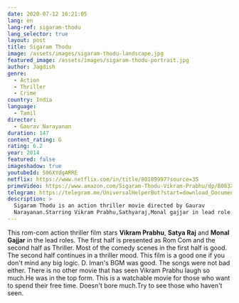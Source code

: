 ```yaml
---
date: 2020-07-12 16:21:05
lang: en
lang-ref: sigaram-thodu
lang_selector: true
layout: post
title: Sigaram Thodu
image: /assets/images/sigaram-thodu-landscape.jpg
featured_image: /assets/images/sigaram-thodu-portrait.jpg
author: Jagdish
genre:
  - Action
  - Thriller
  - Crime
country: India
language:
  - Tamil
director:
  - Gaurav Narayanan
duration: 147
content_rating: G
rating: 6.2
year: 2014
featured: false
imageshadow: true
youtubeId: S06XYdgARRE
netflix: https://www.netflix.com/in/title/80189997?source=35
primeVideo: https://www.amazon.com/Sigaram-Thodu-Vikram-Prabhu/dp/B083XGFSLK
telegram: https://telegram.me/UniversalHelperBot?start=download_Document_989
description: >
  Sigaram Thodu is an action thriller movie directed by Gaurav
  Narayanan.Starring Vikram Prabhu,Sathyaraj,Monal gajjar in lead role.
---
```

This rom-com action thriller film stars **Vikram Prabhu**, **Satya Raj** and **Monal Gajjar** in the lead roles.
The first half is presented as Rom Com and the second half as Thriller.
Most of the comedy scenes in the first half is good. 
The second half continues in a thriller mood. This film is a good one if you don't mind any big logic.
D. Iman's BGM was good. The songs were not bad either.
There is no other movie that has seen Vikram Prabhu laugh so much.He was in the top form.
This is a watchable  movie for those who want to spend their free time. Doesn't bore much.Try to see those who haven't seen.